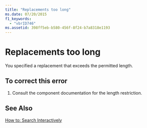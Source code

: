 ```yaml
---
title: "Replacements too long"
ms.date: 07/20/2015
f1_keywords: 
  - "vbrID746"
ms.assetid: 398ff5eb-b580-456f-8f24-b7a8318e1193
---
```

# Replacements too long
You specified a replacement that exceeds the permitted length.  
  
## To correct this error  
  
1. Consult the component documentation for the length restriction.  
  
## See Also  
 [How to: Search Interactively](http://msdn.microsoft.com/library/e9fdbfab-bd59-401a-92d3-7ce1652b243c)
